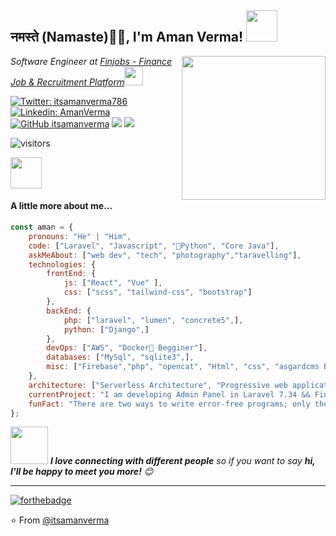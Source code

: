 ## नमस्ते (Namaste)🙏🏻, I'm Aman Verma! <img src="https://media.giphy.com/media/12oufCB0MyZ1Go/giphy.gif" width="50">
<img align='right' src="https://media.giphy.com/media/M9gbBd9nbDrOTu1Mqx/giphy.gif" width="230">
<p><em>Software Engineer at <a href="https://www.finjobs.vn/">Finjobs - Finance Job & Recruitment Platform</a><img src="https://media.giphy.com/media/WUlplcMpOCEmTGBtBW/giphy.gif" width="30"> 
</em></p>

[![Twitter: itsamanverma786](https://img.shields.io/twitter/follow/itsamanverma786?style=social)](https://twitter.com/itsamanverma786)
[![Linkedin: AmanVerma](https://img.shields.io/badge/-amanverma-blue?style=flat-square&logo=Linkedin&logoColor=white&link=https://www.linkedin.com/in/aman-kumar-verma-2a2888122/)](https://www.linkedin.com/in/aman-verma-2a2888122/)
[![GitHub itsamanverma](https://img.shields.io/github/followers/itsamanverma?label=follow&style=social)](https://github.com/itsamanverma)
[![](https://img.shields.io/badge/Gmail-amanvermame786%40gmail.com-red)](mailto:amanvermame786@gmail.com)
[![](https://img.shields.io/badge/HackerRank-amanvermame786-brightgreen)](https://www.hackerrank.com/amanvermame786)


![visitors](https://visitor-badge.laobi.icu/badge?page_id=itsamanverma.visitor-badge)

<img src="https://media.giphy.com/media/VgCDAzcKvsR6OM0uWg/giphy.gif" width="50"> <h4>A little more about me...</h4> 

```javascript
const aman = {
    pronouns: "He" | "Him",
    code: ["Laravel", "Javascript", "🐍Python", "Core Java"],
    askMeAbout: ["web dev", "tech", "photography","taravelling"],
    technologies: {
        frontEnd: {
            js: ["React", "Vue" ],
            css: ["scss", "tailwind-css", "bootstrap"]
        },
        backEnd: {
            php: ["laravel", "lumen", "concrete5",],
            python: ["Django",]
        },
        devOps: ["AWS", "Docker🐳 Begginer"],
        databases: ["MySql", "sqlite3",],
        misc: ["Firebase","php", "opencat", "Html", "css", "asgardcms Begginer"]
    },
    architecture: ["Serverless Architecture", "Progressive web applications", "Single page applications", "multi page application"],
    currentProject: "I am developing Admin Panel in Laravel 7.34 && Financial Requirement  platfrom backend API,Database maintaing & manipulating also AWS service setup & maintaining",
    funFact: "There are two ways to write error-free programs; only the third one works"
};
```
<img src="https://media.giphy.com/media/LnQjpWaON8nhr21vNW/giphy.gif" width="60"> <em><b>I love connecting with different people</b> so if you want to say <b>hi, I'll be happy to meet you more!</b> 😊</em>

---
[![forthebadge](https://forthebadge.com/images/badges/built-with-love.svg)](https://forthebadge.com)

⭐️ From [@itsamanverma](https://github.com/itsamanverma)
